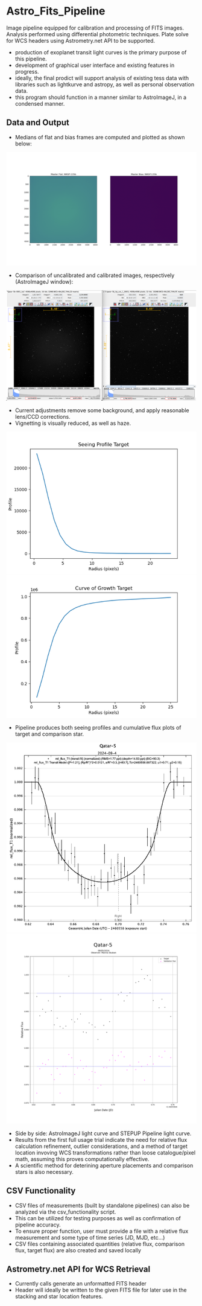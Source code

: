 # Astro_Fits_Pipeline
Image pipeline equipped for calibration and processing of FITS images. Analysis performed using differential photometric techniques. Plate solve for WCS headers using Astrometry.net API to be supported.
- production of exoplanet transit light curves is the primary purpose of this pipeline.
- development of graphical user interface and existing features in progress.
- ideally, the final prodict will support analysis of existing tess data with libraries such as lightkurve and astropy, as well as personal observation data.
- this program should function in a manner similar to AstroImageJ, in a condensed manner.

## Data and Output
- Medians of flat and bias frames are computed and plotted as shown below:

![image](./static/master_frames.png)

- Comparison of uncalibrated and calibrated images, respectively (AstroImageJ window):
  
![image](./static/comparison.png)

- Current adjustments remove some background, and apply reasonable lens/CCD corrections.
- Vignetting is visually reduced, as well as haze.

<div>
    <img src="./static/sp.png"/> <img src="./static/test.png"/>
</div>

- Pipeline produces both seeing profiles and cumulative flux plots of target and comparison star.

<div>
    <img src="./static/Qatar-5AIJ.png"/><img src="./static/Qatar-5.png"/> 
</div>

- Side by side: AstroImageJ light curve and STEPUP Pipeline light curve.
- Results from the first full usage trial indicate the need for relative flux calculation refinement, outlier considerations, and a method of target location invoving WCS transformations rather than loose catalogue/pixel math, assuming this proves computationally effective.
- A scientific method for deterining aperture placements and comparison stars is also necessary.

## CSV Functionality
- CSV files of measurements (built by standalone pipelines) can also be analyzed via the csv_functionality script.
- This can be utilized for testing purposes as well as confirmation of pipeline accuracy.
- To ensure proper function, user must provide a file with a relative flux measurement and some type of time series (JD, MJD, etc...)
- CSV files containing associated quantities (relative flux, comparison flux, target flux) are also created and saved locally

## Astrometry.net API for WCS Retrieval
- Currently calls generate an unformatted FITS header
- Header will ideally be written to the given FITS file for later use in the stacking and star location features.

